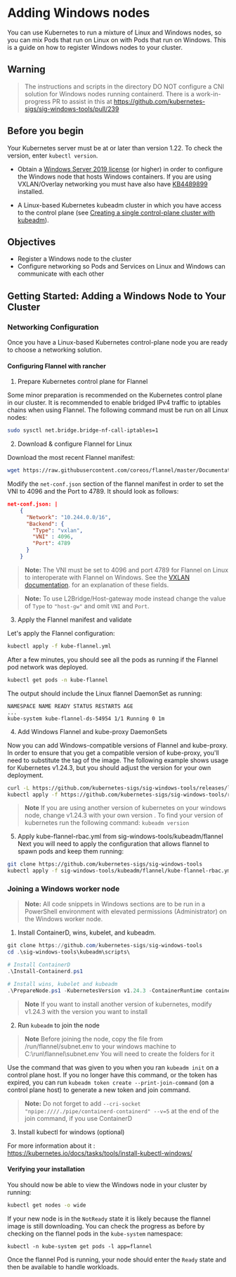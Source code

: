 
# Adding Windows nodes

You can use Kubernetes to run a mixture of Linux and Windows nodes, so you can mix Pods that run on Linux on with Pods that run on Windows. This is a guide on how to register Windows nodes to your cluster.

## Warning

> The instructions and scripts in the directory DO NOT configure a CNI solution for Windows nodes running containerd.
There is a work-in-progress PR to assist in this at https://github.com/kubernetes-sigs/sig-windows-tools/pull/239

## Before you begin

Your Kubernetes server must be at or later than version 1.22. To check the version, enter `kubectl version`.

- Obtain a [Windows Server 2019 license](https://www.microsoft.com/en-us/cloud-platform/windows-server-pricing) (or higher) in order to configure the Windows node that hosts Windows containers. If you are using VXLAN/Overlay networking you must have also have [KB4489899](https://support.microsoft.com/help/4489899) installed.

- A Linux-based Kubernetes kubeadm cluster in which you have access to the control plane (see [Creating a single control-plane cluster with kubeadm](https://kubernetes-docsy-staging.netlify.app/docs/setup/production-environment/tools/kubeadm/create-cluster-kubeadm/)).

## Objectives

- Register a Windows node to the cluster
- Configure networking so Pods and Services on Linux and Windows can communicate with each other

## Getting Started: Adding a Windows Node to Your Cluster

### Networking Configuration

Once you have a Linux-based Kubernetes control-plane node you are ready to choose a networking solution.

#### Configuring Flannel with rancher

1. Prepare Kubernetes control plane for Flannel

Some minor preparation is recommended on the Kubernetes control plane in our cluster. It is recommended to enable bridged IPv4 traffic to iptables chains when using Flannel. The following command must be run on all Linux nodes:

```bash
sudo sysctl net.bridge.bridge-nf-call-iptables=1
```

2. Download & configure Flannel for Linux

Download the most recent Flannel manifest:

```bash
wget https://raw.githubusercontent.com/coreos/flannel/master/Documentation/kube-flannel.yml
```

Modify the `net-conf.json` section of the flannel manifest in order to set the VNI to 4096 and the Port to 4789. It should look as follows:

```json
net-conf.json: |
    {
      "Network": "10.244.0.0/16",
      "Backend": {
        "Type": "vxlan",
        "VNI" : 4096,
        "Port": 4789
      }
    }
```

> **Note:** The VNI must be set to 4096 and port 4789 for Flannel on Linux to interoperate with Flannel on Windows. See the [VXLAN documentation](https://github.com/coreos/flannel/blob/master/Documentation/backends.md#vxlan). for an explanation of these fields.

> **Note:** To use L2Bridge/Host-gateway mode instead change the value of `Type` to `"host-gw"` and omit `VNI` and `Port`.

3. Apply the Flannel manifest and validate

Let's apply the Flannel configuration:

```bash
kubectl apply -f kube-flannel.yml
```

After a few minutes, you should see all the pods as running if the Flannel pod network was deployed.

```bash
kubectl get pods -n kube-flannel
```

The output should include the Linux flannel DaemonSet as running:

```
NAMESPACE NAME READY STATUS RESTARTS AGE
...
kube-system kube-flannel-ds-54954 1/1 Running 0 1m
```

4. Add Windows Flannel and kube-proxy DaemonSets

Now you can add Windows-compatible versions of Flannel and kube-proxy. In order to ensure that you get a compatible version of kube-proxy, you'll need to substitute the tag of the image. The following example shows usage for Kubernetes v1.24.3, but you should adjust the version for your own deployment.

```bash
curl -L https://github.com/kubernetes-sigs/sig-windows-tools/releases/latest/download/kube-proxy.yml | sed 's/VERSION/v1.24.3/g' | kubectl apply -f -
kubectl apply -f https://github.com/kubernetes-sigs/sig-windows-tools/releases/latest/download/flannel-overlay.yml
```

>  **Note** If you are using another version of kubernetes on your windows node, change v1.24.3 with your own version .
> To find your version of kubernetes run the following command:
> `kubeadm version`

5. Apply kube-flannel-rbac.yml from sig-windows-tools/kubeadm/flannel
Next you will need to apply the configuration that allows flannel to spawn pods and keep them running:

```bash
git clone https://github.com/kubernetes-sigs/sig-windows-tools
kubectl apply -f sig-windows-tools/kubeadm/flannel/kube-flannel-rbac.yml
```

### Joining a Windows worker node

> **Note:** All code snippets in Windows sections are to be run in a PowerShell environment with elevated permissions (Administrator) on the Windows worker node.

1. Install ContainerD, wins, kubelet, and kubeadm.

```PowerShell
git clone https://github.com/kubernetes-sigs/sig-windows-tools
cd .\sig-windows-tools\kubeadm\scripts\

# Install ContainerD
.\Install-Containerd.ps1

# Install wins, kubelet and kubeadm
.\PrepareNode.ps1 -KubernetesVersion v1.24.3 -ContainerRuntime containerD
```

> **Note** If you want to install another version of kubernetes, modify v1.24.3 with the version you want to install

2. Run `kubeadm` to join the node

> **Note** Before joining the node, copy the file from /run/flannel/subnet.env to your windows machine to C:\run\flannel\subnet.env
> You will need to create the folders for it

Use the command that was given to you when you ran `kubeadm init` on a control plane host. If you no longer have this command, or the token has expired, you can run `kubeadm token create --print-join-command` (on a control plane host) to generate a new token and join command.

> **Note:** Do not forget to add `--cri-socket "npipe:////./pipe/containerd-containerd" --v=5` at the end of the join command, if you use ContainerD

3. Install kubectl for windows (optional)

For more information about it : https://kubernetes.io/docs/tasks/tools/install-kubectl-windows/

#### Verifying your installation

You should now be able to view the Windows node in your cluster by running:

```bash
kubectl get nodes -o wide
```

If your new node is in the `NotReady` state it is likely because the flannel image is still downloading. You can check the progress as before by checking on the flannel pods in the `kube-system` namespace:

```shell
kubectl -n kube-system get pods -l app=flannel
```

Once the flannel Pod is running, your node should enter the `Ready` state and then be available to handle workloads.
